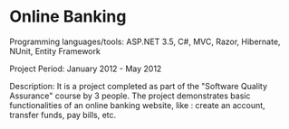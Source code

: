 Online Banking
=============

Programming languages/tools: ASP.NET 3.5, C#, MVC, Razor, Hibernate, NUnit, Entity Framework

Project Period: January 2012 - May 2012

Description: It is a project completed as part of the "Software Quality Assurance" course by 3 people.
The project demonstrates basic functionalities of an online banking website, like : create an account, transfer funds, pay bills, etc.

